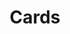 ---
title:       Cards
description: no-description
permalink:   /cards
card:        card-1
struct:
    - type: layout-one-column
      page: [card-list]
---